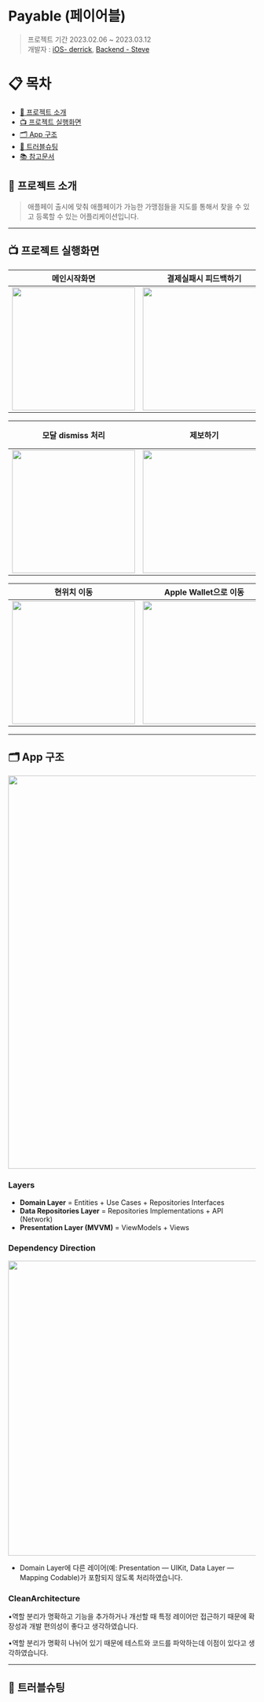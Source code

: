 # Payable (페이어블)
> 프로젝트 기간 2023.02.06 ~ 2023.03.12    
개발자 : [iOS- derrick](https://github.com/derrickkim0109), [Backend - Steve](https://github.com/stevejkang)

# 📋 목차
- [🔎 프로젝트 소개](#-프로젝트-소개)
- [📺 프로젝트 실행화면](#-프로젝트-실행화면)
- [🗂 App 구조](#-app-구조)
- [🚀 트러블슈팅](#-트러블슈팅)
- [📚 참고문서](#-참고문서)

## 🔎 프로젝트 소개
> 애플페이 출시에 맞춰 애플페이가 가능한 가맹점들을 지도를 통해서 찾을 수 있고 등록할 수 있는 어플리케이션입니다.

---

## 📺 프로젝트 실행화면

|메인시작화면|결제실패시 피드백하기|검색 및 취소 처리|
|--|--|--|
|<img src="https://i.imgur.com/NjunenR.gif" width="250">|<img src="https://i.imgur.com/4viNHyJ.gif" width="250">|<img src="https://i.imgur.com/WbUiyHP.gif" width="250">|


|모달 dismiss 처리| 제보하기 | 현 위치 다시 검색 및 여러 마커 중복처리|
|--|--|--|
|<img src="https://i.imgur.com/ahvPnRw.gif" width="250">|<img src="https://i.imgur.com/Ipe4tId.gif" width="250">|<img src="https://i.imgur.com/mUEmKJH.gif" width="250">|


|현위치 이동| Apple Wallet으로 이동 |
|--|--|
|<img src="https://i.imgur.com/zAidOJx.gif" width="250">|<img src="https://i.imgur.com/QZHkdSF.gif" width="250">|


---

## 🗂 App 구조

<img src="https://i.imgur.com/hzvXXDL.png" width="800">


### Layers

- **Domain Layer** = Entities + Use Cases + Repositories Interfaces
- **Data Repositories Layer** = Repositories Implementations + API (Network)
- **Presentation Layer (MVVM)** = ViewModels + Views

### Dependency Direction

<img src="https://i.imgur.com/O7ISX8z.png" width="600">

- Domain Layer에 다른 레이어(예: Presentation — UIKit, Data Layer — Mapping Codable)가 포함되지 않도록 처리하였습니다. 

### CleanArchitecture

•역할 분리가 명확하고 기능을 추가하거나 개선할 때 특정 레이어만 접근하기 때문에 확장성과 개발 편의성이 좋다고 생각하였습니다.

•역할 분리가 명확히 나뉘어 있기 때문에 테스트와 코드를 파악하는데 이점이 있다고 생각하였습니다.

---

## 🚀 트러블슈팅

